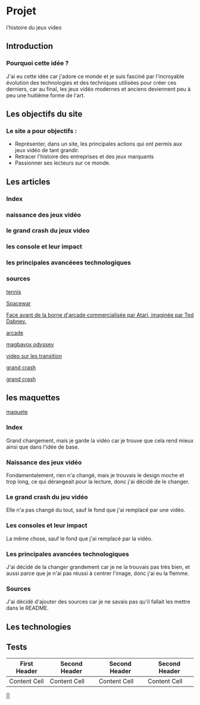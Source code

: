 # Projet
 l'histoire du jeux video
## Introduction
### Pourquoi cette idée ?
J'ai eu cette idée car j'adore ce monde et je suis fasciné par l'incroyable évolution des technologies et des techniques utilisées pour créer ces derniers, car au final, les jeux vidéo modernes et anciens deviennent peu à peu une huitième forme de l'art.
## Les objectifs du site
### Le site a pour objectifs :
* Représenter, dans un site, les principales actions qui ont permis aux jeux vidéo de tant grandir.
* Retracer l'histoire des entreprises et des jeux marquants
* Passionner ses lecteurs sur ce monde.
## Les articles
### Index


### naissance des jeux vidéo


### le grand crash du jeux video


### les console et leur impact


### les principales avancéees technologiques

### sources
[tennis](https://live.staticflickr.com/6002/5941685811_93e157ff0a_b.jpg"> )

[Spacewar](https://upload.wikimedia.org/wikipedia/commons/d/d9/Spacewar_screenshot.jpg)

[Face avant de la borne d'arcade commercialisée par Atari, imaginée par Ted Dabney.](https://upload.wikimedia.org/wikipedia/commons/9/97/Pong_cabinet_-_320846208_-_axeldeviaje.png)

[arcade](https://images-wixmp-ed30a86b8c4ca887773594c2.wixmp.com/f/1f794a11-0a82-49f5-9569-81d57187cfdf/de3dfqc-b501cc70-447e-462c-9689-d670ca6c3876.jpg/v1/fill/w_1280,h_960,q_75,strp/lockdown_arcade_club_bury_16_08_floor_2_by_retroreloads_de3dfqc-fullview.jpg?token=eyJ0eXAiOiJKV1QiLCJhbGciOiJIUzI1NiJ9.eyJzdWIiOiJ1cm46YXBwOjdlMGQxODg5ODIyNjQzNzNhNWYwZDQxNWVhMGQyNmUwIiwiaXNzIjoidXJuOmFwcDo3ZTBkMTg4OTgyMjY0MzczYTVmMGQ0MTVlYTBkMjZlMCIsIm9iaiI6W1t7ImhlaWdodCI6Ijw9OTYwIiwicGF0aCI6IlwvZlwvMWY3OTRhMTEtMGE4Mi00OWY1LTk1NjktODFkNTcxODdjZmRmXC9kZTNkZnFjLWI1MDFjYzcwLTQ0N2UtNDYyYy05Njg5LWQ2NzBjYTZjMzg3Ni5qcGciLCJ3aWR0aCI6Ijw9MTI4MCJ9XV0sImF1ZCI6WyJ1cm46c2VydmljZTppbWFnZS5vcGVyYXRpb25zIl19.90TQ3QppOWYl_e2-a-NeMNcTn_IdWzA1Ptk-js1QAkY)

[magbavox  odyssey](https://upload.wikimedia.org/wikipedia/commons/thumb/0/0f/Magnavox-Odyssey-Console-Set.png/260px-Magnavox-Odyssey-Console-Set.png)

[video sur les transition](https://www.youtube.com/watch?v=ckJ7gdIeebc)

[grand crash](https://i.ytimg.com/vi/3p0IGB3YV8c/mqdefault.jpg)

[grand crash](https://futuretimeline.net/data-trends/images/future-internet-speed-predictions-2030-2040-2050.jpg)
## les maquettes
[maquete](https://app.moqups.com/VZilNEZnvHtHyzLwWLIbKhjSOV5bvQBT/view/page/ad64222d5)

### Index
Grand changement, mais je garde la vidéo car je trouve que cela rend mieux ainsi que dans l'idée de base.

### Naissance des jeux vidéo
Fondamentalement, rien n'a changé, mais je trouvais le design moche et trop long, ce qui dérangeait pour la lecture, donc j'ai décidé de le changer.

### Le grand crash du jeu vidéo
Elle n'a pas changé du tout, sauf le fond que j'ai remplacé par une vidéo.

### Les consoles et leur impact
La même chose, sauf le fond que j'ai remplacé par la vidéo.

### Les principales avancées technologiques
J'ai décidé de la changer grandement car je ne la trouvais pas très bien, et aussi parce que je n'ai pas réussi à centrer l'image, donc j'ai eu la flemme.

### Sources
J'ai décidé d'ajouter des sources car je ne savais pas qu'il fallait les mettre dans le README.


## Les technologies



## Tests

| First Header  | Second Header | Second Header | Second Header |
| ------------- | ------------- | ------------- | ------------- |
| Content Cell  | Content Cell  | Content Cell  | Content Cell  |



||